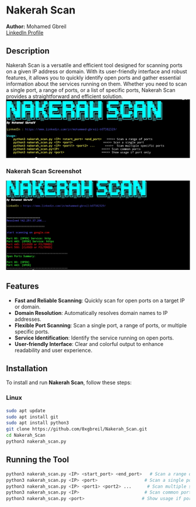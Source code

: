 # Nakerah Scan

**Author:** Mohamed Gbreil  
[LinkedIn Profile](https://www.linkedin.com/in/mohammed-gbreil-b07382329/)

## Description

Nakerah Scan is a versatile and efficient tool designed for scanning ports on a given IP address or domain. With its user-friendly interface and robust features, it allows you to quickly identify open ports and gather essential information about the services running on them. Whether you need to scan a single port, a range of ports, or a list of specific ports, Nakerah Scan provides a straightforward and efficient solution.
![Nakerah Scan Screenshot](./image1.jpg)
### Nakerah Scan Screenshot


![Nakerah Scan Screenshot](./image2.jpg)

## Features

- **Fast and Reliable Scanning**: Quickly scan for open ports on a target IP or domain.
- **Domain Resolution**: Automatically resolves domain names to IP addresses.
- **Flexible Port Scanning**: Scan a single port, a range of ports, or multiple specific ports.
- **Service Identification**: Identify the service running on open ports.
- **User-friendly Interface**: Clear and colorful output to enhance readability and user experience.
## Installation

To install and run **Nakerah Scan**, follow these steps:

### Linux 
   ```bash
   sudo apt update
   sudo apt install git
   sudo apt install python3
   git clone https://github.com/0xgbreil/Nakerah_Scan.git
   cd Nakerah_Scan
   python3 nakerah_scan.py
```
## Running the Tool

```bash
python3 nakerah_scan.py <IP> <start_port> <end_port>   # Scan a range of ports
python3 nakerah_scan.py <IP> <port>                  # Scan a single port
python3 nakerah_scan.py <IP> <port1> <port2> ...      # Scan multiple specific ports
python3 nakerah_scan.py <IP>                         # Scan common ports
python3 nakerah_scan.py <port>                      # Show usage if port only

